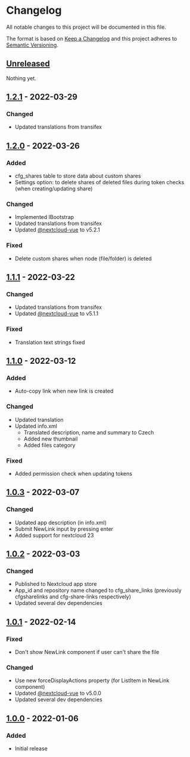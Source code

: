 # Changelog
All notable changes to this project will be documented in this file.

The format is based on [Keep a Changelog](http://keepachangelog.com/en/1.0.0/)
and this project adheres to [Semantic Versioning](http://semver.org/spec/v2.0.0.html).

## [Unreleased]

Nothing yet.

## [1.2.1] - 2022-03-29

### Changed

- Updated translations from transifex

## [1.2.0] - 2022-03-26

### Added

- cfg_shares table to store data about custom shares
- Settings option: to delete shares of deleted files during token checks (when creating/updating share)

### Changed

- Implemented IBootstrap
- Updated translations from transifex
- Updated [@nextcloud-vue](https://github.com/nextcloud/nextcloud-vue) to v5.2.1

### Fixed

- Delete custom shares when node (file/folder) is deleted

## [1.1.1] - 2022-03-22

### Changed

- Updated translations from transifex
- Updated [@nextcloud-vue](https://github.com/nextcloud/nextcloud-vue) to v5.1.1

### Fixed

- Translation text strings fixed

## [1.1.0] - 2022-03-12

### Added

- Auto-copy link when new link is created

### Changed

- Updated translation
- Updated info.xml
  - Translated description, name and summary to Czech
  - Added new thumbnail
  - Added files category

### Fixed

- Added permission check when updating tokens

## [1.0.3] - 2022-03-07

### Changed

- Updated app description (in info.xml)
- Submit NewLink input by pressing enter
- Added support for nextcloud 23

## [1.0.2] - 2022-03-03

### Changed

- Published to Nextcloud app store
- App_id and repository name changed to cfg_share_links (previously cfgsharelinks and cfg-share-links respectively)
- Updated several dev dependencies

## [1.0.1] - 2022-02-14

### Fixed

- Don't show NewLink component if user can't share the file

### Changed

- Use new forceDisplayActions property (for ListItem in NewLink component)
- Updated [@nextcloud-vue](https://github.com/nextcloud/nextcloud-vue) to v5.0.0
- Updated several dev dependencies

## [1.0.0] - 2022-01-06

### Added

- Initial release

[Unreleased]: https://github.com/jimmyl0l3c/cfg_share_links/compare/v1.2.1...HEAD
[1.2.1]: https://github.com/jimmyl0l3c/cfg_share_links/compare/v1.2.0...v1.2.1
[1.2.0]: https://github.com/jimmyl0l3c/cfg_share_links/compare/v1.1.1...v1.2.0
[1.1.1]: https://github.com/jimmyl0l3c/cfg_share_links/compare/v1.1.0...v1.1.1
[1.1.0]: https://github.com/jimmyl0l3c/cfg_share_links/compare/v1.0.3...v1.1.0
[1.0.3]: https://github.com/jimmyl0l3c/cfg_share_links/compare/v1.0.2...v1.0.3
[1.0.2]: https://github.com/jimmyl0l3c/cfg_share_links/compare/v1.0.1...v1.0.2
[1.0.1]: https://github.com/jimmyl0l3c/cfg_share_links/compare/v1.0.0...v1.0.1
[1.0.0]: https://github.com/jimmyl0l3c/cfg_share_links/releases/tag/v1.0.0
